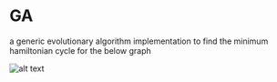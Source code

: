 # GA
a generic evolutionary algorithm implementation to find the minimum hamiltonian cycle for the below graph

![alt text](https://github.com/arisaghafari/GA/master/1.jpg)
